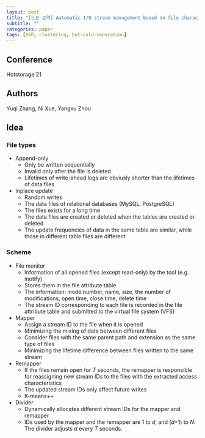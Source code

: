 ```yaml
---
layout: post
title: "[논문 요약] Automatic I/O stream management based on file characteristics"
subtitle: ""
categories: paper
tags: [SSD, clustering, hot-cold-seperation]
---
```


## Conference

Hotstorage'21

## Authors

Yuqi Zhang, Ni Xue, Yangxu Zhou

## Idea
### File types
- Append-only
    - Only be written sequentially
    - Invalid only after the file is deleted
    - Lifetimes of write-ahead logs are obviusly shorter than the lifetimes of data files
- Inplace update
    - Random writes
    - The data files of relational databases (MySQL, PostgreSQL)
    - The files exists for a long time
    - The data files are created or deleted when the tables are created or deleted
    - The update frequencies of data in the same table are similar, while those in different table files are different
        
### Scheme
- File monitor
    - Information of all opened files (except read-only) by the tool (e.g. inotify)
    - Stores them in the file attribute table
    - The information: inode number, name, size, the number of modifications, open time, close time, delete time
    - The stream ID corresponding to each file is recorded in the file attribute table and submitted to the virtual file system (VFS)
- Mapper
    - Assign a stream ID to the file when it is opened
    - Minimizing the mixing of data between different files
    - Consider files with the same parent path and extension as the same type of files
    - Minimizing the lifetime difference between files written to the same stream
- Remapper
    - If the files remain open for *T* seconds, the remapper is responsible for reassigning new stream IDs to the files with the extracted access characteristics
    - The updated stream IDs only affect future writes
    - K-means++
- Divider
    - Dynamically allocates different stream IDs for the mapper and remapper
    - IDs used by the mapper and the remapper are 1 to *d*, and (*d*+1) to *N*. The divider adjusts *d* every *T* seconds.
